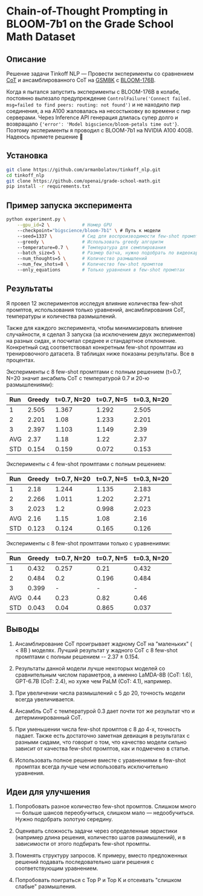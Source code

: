 # Chain-of-Thought Prompting in BLOOM-7b1 on the Grade School Math Dataset

## Описание

Решение задачи Tinkoff NLP — Провести эксперименты со сравнением [CoT](https://arxiv.org/abs/2201.11903) и ансамблированного CoT на [GSM8K](https://github.com/openai/grade-school-math) с [BLOOM-176B](https://github.com/bigscience-workshop/petals).

Когда я пытался запустить эксперименты с BLOOM-176B в колабе, постоянно вылезало предупреждение `ControlFailure('Connect failed. msg=failed to find peers: routing: not found')` и не находило пир соединения, а на A100 жаловалась на несостыковку во времени с пир серверами. Через Inference API генерация длилась супер долго и возвращало `{'error': 'Model bigscience/bloom-petals time out'}`. Поэтому эксперименты я проводил с BLOOM-7b1 на NVIDIA A100 40GB. Надеюсь примете решение 🥲

## Установка

```bash
git clone https://github.com/armanbolatov/tinkoff_nlp.git
cd tinkoff_nlp
git clone https://github.com/openai/grade-school-math.git
pip install -r requirements.txt
```

## Пример запуска эксперимента

```bash
python experiment.py \
    --gpu_id=2 \            # Номер GPU
    --checkpoint="bigscience/bloom-7b1" \ # Путь к модели
    --seed=1337 \           # Сид для воспроизводимости few-shot промптов
    --greedy \              # Использовать greedy алгоритм
    --temperature=0.7 \     # Температура для семплирования
    --batch_size=5 \        # Размер батча, нужно подобрать по видеокарте
    --num_thoughts=5 \      # Количество размышлений
    --num_few_shots=8 \     # Количество few-shot промптов
    --only_equations        # Только уравнения в few-shot промптах
```

## Результаты

Я провел 12 экспериментов исследуя влияние количества few-shot промптов, использования только уравнений, ансамблирования CoT, температуры и количества размышлений.

Также для каждого эксперимента, чтобы минимизировать влияние случайности, я сделал 3 запуска (за исключением двух экспериментов) на разных сидах, и посчитал среднее и стандартное отклонение. Конкретный сид соответствовал конкретным few-shot промптам из тренировочного датасета. В таблицах ниже показаны результаты. Все в процентах.

Эксперименты с 8 few-shot промптами с полным решением (t=0.7, N=20 значит ансабмль CoT с температурой 0.7 и 20-ю размышлениями):

|Run|Greedy|t=0.7, N=20|t=0.7, N=5|t=0.3, N=20|
|:----|:----|:----|:----|:----|
|1|2.505|1.367|1.292|2.505|
|2|2.201|1.08|1.233|2.201|
|3|2.397|1.103|1.149|2.39|
|AVG|2.37|1.18|1.22|2.37|
|STD|0.154|0.159|0.072|0.153|

Эксперименты с 4 few-shot промптами с полным решением:

|Run|Greedy|t=0.7, N=20|t=0.7, N=5|t=0.3, N=20|
|:----|:----|:----|:----|:----|
|1|2.18|1.244|1.135|2.183|
|2|2.266|1.011|1.202|2.271|
|3|2.023|1.2|0.998|2.023|
|AVG|2.16|1.15|1.08|2.16|
|STD|0.123|0.124|0.165|0.126|


Эксперименты с 8 few-shot промптами только с уравнениями:

|Run|Greedy|t=0.7, N=20|t=0.7, N=5|t=0.3, N=20|
|:----|:----|:----|:----|:----|
|1|0.432|0.257|0.21|0.432|
|2|0.484|0.2|0.196|0.484|
|3|0.399|-|-|-|
|AVG|0.44|0.23|0.82|0.46|
|STD|0.043|0.04|0.865|0.037|


## Выводы

1. Ансамблирование CoT проигрывает жадному CoT на "маленьких" ( < 8B ) моделях. Лучший результат у жадного CoT с 8 few-shot промптами с полным решением -- 2.37 ± 0.154.

2. Результаты данной модели лучше некоторых моделей со сравнительным числом параметров, а именно LaMDA-8B (CoT: 1.6), GPT-6.7B (CoT: 2.4), но хуже чем PaLM (CoT: 4.1), например.

3. При увеличении числа размышлений с 5 до 20, точность модели всегда увеличивается.

4. Ансамбль CoT с температурой 0.3 дает почти тот же результат что и детерминированный CoT.

5. При уменьшении числа few-shot промптов с 8 до 4-х, точность падает. Также есть достаточно заметная девиация в результатах с разными сидами, что говорит о том, что качество модели сильно зависит от качества few-shot промптов, как и подмечено в статье.

6. Использовать полное решение вместе с уравнениями в few-shot промптах всегда лучше чем использовать исключительно уравнения.

## Идеи для улучшения

1. Попробовать разное количество few-shot промптов. Слишком много — больше шансов переобучиться, слишком мало — недообучиться. Нужно подобрать золотую середину.

2. Оценивать сложность задачи через определенные эвристики (например длина решения, количество шагов размышлений), и в зависимости от этого подбирать few-shot промпты.

3. Поменять структуру запросов. К примеру, вместо предложенных решений подавать последовательно шаги решения с соответствующим уравнением.

4. Попробовать поиграться с Top P и Top K и отсеивать "слишком слабые" размышления.
